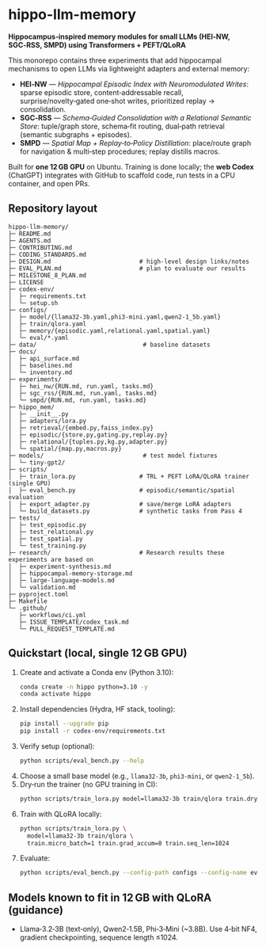 # hippo-llm-memory

**Hippocampus‑inspired memory modules for small LLMs (HEI‑NW, SGC‑RSS, SMPD) using Transformers + PEFT/QLoRA**

This monorepo contains three experiments that add hippocampal mechanisms to open LLMs via lightweight adapters and external memory:

- **HEI‑NW** — *Hippocampal Episodic Index with Neuromodulated Writes*: sparse episodic store, content‑addressable recall, surprise/novelty‑gated one‑shot writes, prioritized replay → consolidation.
- **SGC‑RSS** — *Schema‑Guided Consolidation with a Relational Semantic Store*: tuple/graph store, schema‑fit routing, dual‑path retrieval (semantic subgraphs + episodes).
- **SMPD** — *Spatial Map + Replay‑to‑Policy Distillation*: place/route graph for navigation & multi‑step procedures; replay distills macros.

Built for **one 12 GB GPU** on Ubuntu. Training is done locally; the **web Codex** (ChatGPT) integrates with GitHub to scaffold code, run tests in a CPU container, and open PRs.

## Repository layout

```
hippo-llm-memory/
├─ README.md
├─ AGENTS.md
├─ CONTRIBUTING.md
├─ CODING_STANDARDS.md
├─ DESIGN.md                         # high-level design links/notes
├─ EVAL_PLAN.md                      # plan to evaluate our results
├─ MILESTONE_8_PLAN.md
├─ LICENSE
├─ codex-env/
│  ├─ requirements.txt
│  └─ setup.sh
├─ configs/
│  ├─ model/{llama32-3b.yaml,phi3-mini.yaml,qwen2-1_5b.yaml}
│  ├─ train/qlora.yaml
│  ├─ memory/{episodic.yaml,relational.yaml,spatial.yaml}
│  └─ eval/*.yaml
├─ data/                              # baseline datasets
├─ docs/
│  ├─ api_surface.md
│  ├─ baselines.md
│  └─ inventory.md
├─ experiments/
│  ├─ hei_nw/{RUN.md, run.yaml, tasks.md}
│  ├─ sgc_rss/{RUN.md, run.yaml, tasks.md}
│  └─ smpd/{RUN.md, run.yaml, tasks.md}
├─ hippo_mem/
│  ├─ __init__.py
│  ├─ adapters/lora.py
│  ├─ retrieval/{embed.py,faiss_index.py}
│  ├─ episodic/{store.py,gating.py,replay.py}
│  ├─ relational/{tuples.py,kg.py,adapter.py}
│  └─ spatial/{map.py,macros.py}
├─ models/                            # test model fixtures
│  └─ tiny-gpt2/
├─ scripts/
│  ├─ train_lora.py                  # TRL + PEFT LoRA/QLoRA trainer (single GPU)
│  ├─ eval_bench.py                  # episodic/semantic/spatial evaluation
│  ├─ export_adapter.py              # save/merge LoRA adapters
│  └─ build_datasets.py              # synthetic tasks from Pass 4
├─ tests/
│  ├─ test_episodic.py
│  ├─ test_relational.py
│  ├─ test_spatial.py
│  └─ test_training.py
├─ research/                         # Research results these experiments are based on
│  ├─ experiment-synthesis.md
│  ├─ hippocampal-memory-storage.md
│  ├─ large-language-models.md
│  └─ validation.md
├─ pyproject.toml
├─ Makefile
└─ .github/
   ├─ workflows/ci.yml
   ├─ ISSUE_TEMPLATE/codex_task.md
   └─ PULL_REQUEST_TEMPLATE.md
```

## Quickstart (local, single 12 GB GPU)

1. Create and activate a Conda env (Python 3.10):
   ```bash
   conda create -n hippo python=3.10 -y
   conda activate hippo
   ```
2. Install dependencies (Hydra, HF stack, tooling):
   ```bash
   pip install --upgrade pip
   pip install -r codex-env/requirements.txt
   ```
3. Verify setup (optional):
   ```bash
   python scripts/eval_bench.py --help
   ```
4. Choose a small base model (e.g., `llama32-3b`, `phi3-mini`, or `qwen2-1_5b`).
5. Dry‑run the trainer (no GPU training in CI):
   ```bash
   python scripts/train_lora.py model=llama32-3b train/qlora train.dry_run=true
   ```
6. Train with QLoRA locally:
   ```bash
   python scripts/train_lora.py \
     model=llama32-3b train/qlora \
     train.micro_batch=1 train.grad_accum=8 train.seq_len=1024
   ```
7. Evaluate:
   ```bash
   python scripts/eval_bench.py --config-path configs --config-name eval/bench.yaml
   ```

## Models known to fit in 12 GB with QLoRA (guidance)

- Llama‑3.2‑3B (text‑only), Qwen2‑1.5B, Phi‑3‑Mini (\~3.8B). Use 4‑bit NF4, gradient checkpointing, sequence length ≤1024.
